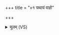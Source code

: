 +++
title = "०१ यथायं वाहो"

+++
<details><summary>मूलम् (VS)</summary>

यथा॒यं वा॒हो अ॑श्विना स॒मैति॒ सं च॒ वर्त॑ते।  
ए॒वा माम॒भि ते॒ मनः॑ स॒मैतु॒ सं च॑ वर्तताम् ॥
</details>
